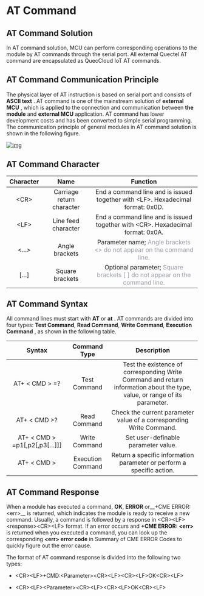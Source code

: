 # AT Command 

## __AT Command Solution__ 

In AT command solution, MCU can perform corresponding operations to the module by AT commands through the serial port. All external Quectel AT command are encapsulated as QuecCloud IoT AT commands. 

## __AT Command Communication Principle__

The physical layer of AT instruction is based on serial port and consists of  __ASCII text__ . AT command is one of the mainstream solution of __external MCU__ , which is applied to the connection and communication between __the module__ and __external MCU__ application. AT command has lower development costs and has been converted to simple serial programming. The communication principle of general modules in AT command solution is shown in the following figure.


<a data-fancybox title="img" href="/en/deviceDevelop/wifi/speediness/resource/AT/Speediness-AT-27.png">![img](/en/deviceDevelop/wifi/speediness/resource/AT/Speediness-AT-27.png)</a>


## __AT Command Character__


| Character |           Name            |                           Function                           |
| :-------: | :-----------------------: | :----------------------------------------------------------: |
|  \<CR\>   | Carriage return character | End a command line and is issued together with \<LF\>. Hexadecimal format: 0x0D. |
|  \<LF\>   |    Line feed character    | End a command line and is issued together with \<CR\>. Hexadecimal format: 0x0A. |
|   \<…\>   |      Angle brackets       | Parameter name; <font color=#999AAA >Angle brackets <> do not appear on the command line.</font> |
|   \[…\]   |      Square brackets      | Optional parameter; <font color=#999AAA > Square brackets [ ] do not appear on the command line.</font> |


## __AT Command Syntax__

All command lines must start with __AT__ or __at__ . AT commands are divided into four types: __Test Command__, __Read Command__, __Write Command__, __Execution Command__ , as shown in the following table.

|            Syntax            |   Command Type    |                         Description                          |
| :--------------------------: | :---------------: | :----------------------------------------------------------: |
|        AT+ < CMD > =?        |   Test Command    | Test the existence of corresponding Write Command and return information about the type, value, or range of its parameter. |
|         AT+ < CMD >?         |   Read Command    | Check the current parameter value of a corresponding Write Command. |
| AT+ < CMD > =p1[,p2[,p3[…]]] |   Write Command   |             Set user-definable parameter value.              |
|         AT+ < CMD >          | Execution Command | Return a specific information parameter or perform a specific action. |

## __AT Command Response__

When a module has executed a command, __OK__, __ERROR__ or__+CME ERROR: \<err\>__ is returned, which indicates the module is ready to receive a new command. Usually, a command is followed by a response in <CR\>\<LF\>\<response\>\<CR\>\<LF\>  format. If an error occurs and __+CME ERROR: \<err\>__ is returned when you executed a command, you can look up the corresponding  __\<err\> error code__ in Summary of CME ERROR
Codes to quickly figure out the error cause.

The format of AT command response is divided into the following two types:

*	 \<CR\>\<LF\>+CMD:\<Parameter\>\<CR\>\<LF\>\<CR\>\<LF\>OK\<CR\>\<LF\>

*	 \<CR\>\<LF\>\<Parameter\>\<CR\>\<LF\>\<CR\>\<LF\>OK\<CR\>\<LF\>